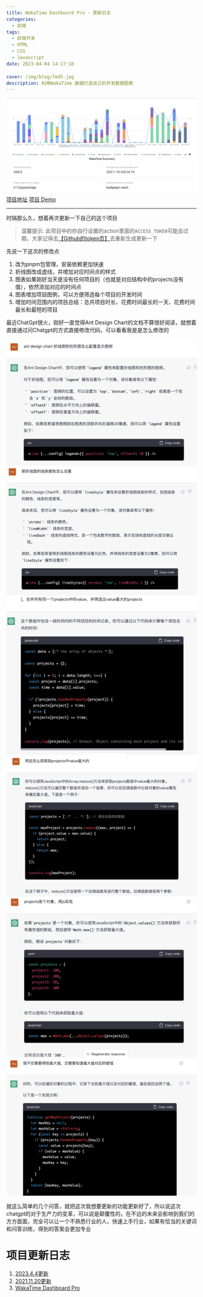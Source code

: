 ```yaml
---
title: WakaTime Dashboard Pro - 更新日志
categories:
  - 前端
tags:
  - 前端开发
  - HTML
  - CSS
  - Javascript
date: 2023-04-04 14:17:10

cover: /img/blog/fed5.jpg
description: 利用WakaTime 数据打造自己的开发数据图表
---
```

![wakatime-dashboard-pro](/img/blog/fed11.png)
[项目地址](https://github.com/fangge/wakatime-dashboard-pro)
[项目 Demo](https://wakatime.mrfangge.com/)

---

时隔那么久，想着再次更新一下自己的这个项目
> 温馨提示: 此项目中的你自行设置的action里面的`ACCESS_TOKEN`可能会过期，大家记得去[【Github的token页】](https://github.com/settings/tokens)去重新生成更新一下

先说一下这次的修改点
1. 改为pnpm包管理，安装依赖更加快速
2. 折线图改成虚线，并增加对应时间点的样式
3. 图表如果刚好当天是没有任何项目的（也就是对应结构中的projects没有值），依然添加对应的时间点
4. 图表增加项目图例，可以方便筛选每个项目的开发时间
5. 增加时间范围内的项目总结：总共项目时长、花费时间最长的一天、花费时间最长和最短的项目

最近ChatGpt很火，刚好一直觉得Ant Design Chart的文档不算很好阅读，就想着直接通过问Chatgpt的方式直接修改代码，可以看看我是是怎么修改的

![问答参考](/img/blog/chat1.png)
![问答参考](/img/blog/chat2.png)
![问答参考](/img/blog/chat3.png)
![问答参考](/img/blog/chat4.png)
![问答参考](/img/blog/chat5.png)
![问答参考](/img/blog/chat6.png)

就这么简单的几个问答，就把这次我想要更新的功能更新好了，所以说这次chatgpt的对于生产力的变革，可以说是颠覆性的，在不远的未来会影响到我们的方方面面，完全可以让一个不熟悉行业的人，快速上手行业，如果有恰当的关键词和问答训练，得到的答案会更加专业


# 项目更新日志
1. [2023.4.4更新](/2023/04/04/fed11/)
2. [2021.11.20更新](/2021/11/20/fed6/)
3. [WakaTime Dashboard Pro](/2021/06/29/fed5/)
